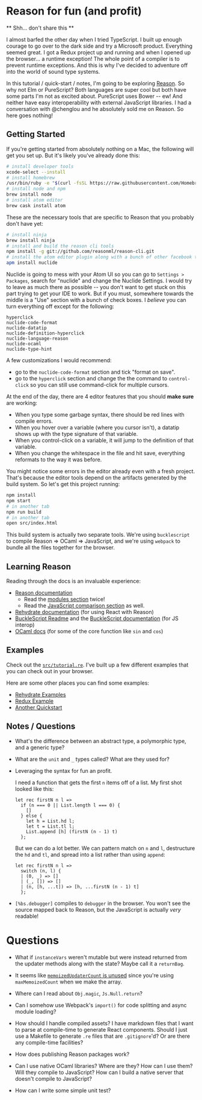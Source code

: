 # Reason for fun (and profit)

** Shh... don't share this **

I almost barfed the other day when I tried TypeScript. I built up enough courage to go over to the dark side and try a Microsoft product. Everything seemed great. I got a Redux project up and running and when I opened up the browser... a runtime exception! The whole point of a compiler is to prevent runtime exceptions. And this is why I've decided to adventure off into the world of sound type systems.

In this tutorial / quick-start / notes, I'm going to be exploring [Reason](https://facebook.github.io/reason/). So why not Elm or PureScript? Both languages are super cool but both have some parts I'm not as excited about. PureScript uses Bower -- ew! And neither have easy interoperability with external JavaScript libraries. I had a conversation with @chenglou and he absolutely sold me on Reason. So here goes nothing!

## Getting Started

If you're getting started from absolutely nothing on a Mac, the following will get you set up. But it's likely you've already done this:

```sh
# install developer tools
xcode-select --install
# install homebrew
/usr/bin/ruby -e "$(curl -fsSL https://raw.githubusercontent.com/Homebrew/install/master/install)"
# install node and npm
brew install node
# install atom editor
brew cask install atom
```

These are the necessary tools that are specific to Reason that you probably don't have yet:

```sh
# install ninja
brew install ninja
# install and build the reason cli tools
npm install -g git://github.com/reasonml/reason-cli.git
# install the atom editor plugin along with a bunch of other facebook tooling
apm install nuclide
```

Nuclide is going to mess with your Atom UI so you can go to `Settings > Packages`, search for "nuclide" and change the Nuclide Settings. I would try to leave as much there as possible -- you don't want to get stuck on this part trying to get your IDE to work. But if you must, somewhere towards the middle is a "Use" section with a bunch of check boxes. I *believe* you can turn everything off except for the following:

```
hyperclick
nuclide-code-format
nuclide-datatip
nuclide-definition-hyperclick
nuclide-language-reason
nuclide-ocaml
nuclide-type-hint
```

A few customizations I would recommend:

- go to the `nuclide-code-format` section and tick "format on save".
- go to the `hyperclick` section and change the the command to `control-click` so you can still use command-click for multiple cursors.

At the end of the day, there are 4 editor features that you should **make sure** are working:
- When you type some garbage syntax, there should be red lines with compile errors.
- When you hover over a variable (where you cursor isn't), a datatip shows up with the type signature of that variable.
- When you control-click on a variable, it will jump to the definition of that variable.
- When you change the whitespace in the file and hit save, everything reformats to the way it was before.

You might notice some errors in the editor already even with a fresh project. That's because the editor tools depend on the artifacts generated by the build system. So let's get this project running:

```sh
npm install
npm start
# in another tab
npm run build
# in another tab
open src/index.html
```

This build system is actually two separate tools. We're using `bucklescript` to compile Reason => OCaml => JavaScript, and we're using `webpack` to bundle all the files together for the browser.

## Learning Reason

Reading through the docs is an invaluable experience:

- [Reason documentation](http://facebook.github.io/reason/index.html)
  - Read the [modules section](http://facebook.github.io/reason/modules.html) twice!
  - Read the [JavaScript comparison section](http://facebook.github.io/reason/javaScriptCompared.html) as well.
- [Rehydrate documentation](https://github.com/reasonml/rehydrate/blob/master/documentation.md) (for using React with Reason)
- [BuckleScript Readme](https://github.com/bloomberg/bucklescript) and the [BuckleScript documentation](https://bloomberg.github.io/bucklescript/Manual.html) (for JS interop)
- [OCaml docs](http://caml.inria.fr/pub/docs/manual-ocaml/libref/Pervasives.html) (for some of the core function like `sin` and `cos`)

## Examples

Check out the [`src/tutorial.re`](./src/tutorial.re). I've built up a few different examples that you can check out in your browser.

Here are some other places you can find some examples:
- [Rehydrate Examples](https://github.com/chenglou/rehydrate-example/tree/master/src)
- [Redux Example](https://github.com/rickyvetter/rehydrate/tree/redux/examples/redux)
- [Another Quickstart](https://github.com/glennsl/rehydrate-quick-start/blob/master/quick-start.md)

## Notes / Questions

- What's the difference between an abstract type, a polymorphic type, and a generic type?

- What are the `unit` and `_` types called? What are they used for?

- Leveraging the syntax for fun an profit.

    I need a function that gets the first `n` items off of a list. My first shot looked like this:

    ```re
    let rec firstN n l =>
      if (n === 0 || List.length l === 0) {
        []
      } else {
        let h = List.hd l;
        let t = List.tl l;
        List.append [h] (firstN (n - 1) t)
      };
    ```

    But we can do a lot better. We can pattern match on `n` and `l`, destructure the `hd` and `tl`, and spread into a list rather than using `append`:

    ```re
    let rec firstN n l =>
      switch (n, l) {
      | (0, _) => []
      | (_, []) => []
      | (n, [h, ...t]) => [h, ...firstN (n - 1) t]
      };
    ```
- `[%bs.debugger]` compiles to `debugger` in the browser. You won't see the source mapped back to Reason, but the JavaScript is actually *very* readable!

# Questions

- What if `instanceVars` weren't mutable but were instead returned from the updater methods along with the state? Maybe call it a `returnBag`.

- It seems like [`memoizedUpdaterCount` is unused](https://github.com/reasonml/rehydrate/blob/06c409d3fb6334f79cd1e8b9d9916bd8d3d80e84/src/reactRe.re#L282) since you're using `maxMemoizedCount` when we make the array.

- Where can I read about `Obj.magic`, `Js.Null.return`?

- Can I somehow use Webpack's `import()` for code splitting and async module loading?

- How should I handle compiled assets? I have markdown files that I want to parse at compile-time to generate React components. Should I just use a Makefile to generate `.re` files that are `.gitignore`'d? Or are there any compile-time facilities?

- How does publishing Reason packages work?

- Can I use native OCaml libraries? Where are they? How can I use them? Will they compile to JavaScript? How can I build a native server that doesn't compile to JavaScript?

- How can I write some simple unit test?
